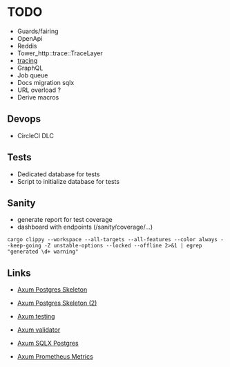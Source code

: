 # TODO

- Guards/fairing
- OpenApi
- Reddis
- Tower_http::trace::TraceLayer
- [tracing](https://docs.rs/tracing/latest/tracing/)
- GraphQL
- Job queue
- Docs migration sqlx
- URL overload ?
- Derive macros

## Devops

- CircleCI DLC

## Tests

- Dedicated database for tests
- Script to initialize database for tests

## Sanity

- generate report for test coverage
- dashboard with endpoints (/sanity/coverage/...)

```shell
cargo clippy --workspace --all-targets --all-features --color always --keep-going -Z unstable-options --locked --offline 2>&1 | egrep "generated \d+ warning"
```

## Links

- [Axum Postgres Skeleton](https://github.com/koskeller/axum-postgres-skeleton)
- [Axum Postgres Skeleton (2)](https://github.com/Sirneij/cryptoflow)

- [Axum testing](https://github.com/tokio-rs/axum/tree/main/examples/testing)
- [Axum validator](https://github.com/tokio-rs/axum/tree/main/examples/validator)
- [Axum SQLX Postgres](https://github.com/tokio-rs/axum/tree/main/examples/sqlx-postgres)
- [Axum Prometheus Metrics](https://github.com/tokio-rs/axum/tree/main/examples/prometheus-metrics)
